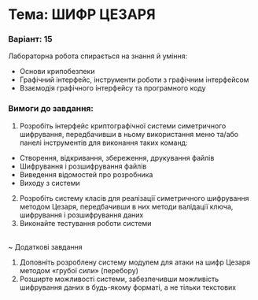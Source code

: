 # Тема: ШИФР ЦЕЗАРЯ
### Варіант: 15

Лабораторна робота спирається на знання й уміння:
- Основи крипобезпеки
- Графічний інтерфейс, інструменти роботи з графічним інтерфейсом
- Взаємодія графічного інтерфейсу та програмного коду

### Вимоги до завдання: <br>
1.	Розробіть інтерфейс криптографічної системи симетричного шифрування, передбачивши в ньому використання меню та/або панелі інструментів для виконання таких команд:
   - Створення, відкривання, збереження, друкування файлів
   - Шифрування і розшифрування файлів
   - Виведення відомостей про розробника
   - Виходу з системи
2.	 Розробіть систему класів для реалізації симетричного шифрування методом Цезаря, передбачивши в них методи валідації ключа, шифрування і розшифрування даних
3.	Виконайте тестування роботи системи<br><br>

~ Додаткові завдання
1.	Доповніть розроблену систему модулем для атаки на шифр Цезаря методом «грубої сили» (перебору)
2.	Розширте можливості системи, забезпечивши можливість шифрування даних в будь-якому форматі, а не тільки текстових
